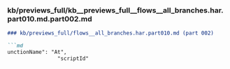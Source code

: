 ### kb/previews_full/kb__previews_full__flows__all_branches.har.part010.md.part002.md

```md
### kb/previews_full/flows__all_branches.har.part010.md (part 002)

```md
unctionName": "At",
                "scriptId"
```

```

```
